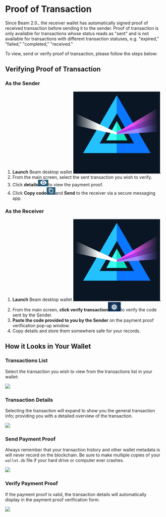# Proof of Transaction

Since Beam 2.0., the receiver wallet has automatically signed proof of received transaction before sending it to the sender. Proof of transaction is only available for transactions whose status reads as "sent" and is not available for transactions with different transaction statuses, e.g. "expired," "failed," "completed," "received." 

To view, send or verify proof of transaction, please follow the steps below:

## Verifying Proof of Transaction

### As the Sender

1. **Launch** Beam desktop wallet <img src=".gitbook/assets/Screen Shot 2022-07-31 at 8.29.33 PM.png" alt="" data-size="line">.
2. From the main screen, select the sent transaction you wish to verify.
3. Click **details**<img src=".gitbook/assets/Screen Shot 2021-07-18 at 10.23.50 PM.png" alt="" data-size="line">to view the payment proof.
4. Click **Copy code**<img src=".gitbook/assets/Screen Shot 2021-07-18 at 10.23.58 PM.png" alt="" data-size="line">and **Send** to the receiver via a secure messaging app.

### As the Receiver

1. **Launch** Beam desktop wallet <img src=".gitbook/assets/Screen Shot 2022-07-31 at 8.29.33 PM.png" alt="" data-size="line">.
2. From the main screen, **click verify transaction**<img src=".gitbook/assets/Screen Shot 2021-08-15 at 9.57.59 PM.png" alt="" data-size="line">to verify the code sent by the Sender.
3. **Paste the code provided to you by the Sender** on the payment proof verification pop-up window.
4. Copy details and store them somewhere safe for your records.

## How it Looks in Your Wallet

### Transactions List

Select the transaction you wish to view from the transactions list in your wallet:

![](.gitbook/assets/Screenshot\_238.png)

### Transaction Details

Selecting the transaction will expand to show you the general transaction info; providing you with a detailed overview of the transaction.

![](<.gitbook/assets/2022-06-23\_15-45-30 copy (1).png>)

### Send Payment Proof

Always remember that your transaction history and other wallet metadata is will never record on the blockchain. Be sure to make multiple copies of your `wallet.db` file if your hard drive or computer ever crashes.

![](<.gitbook/assets/2022-06-23\_15-45-49 copy.png>)

### Verify Payment Proof

If the payment proof is valid, the transaction details will automatically display in the payment proof verification form.

![](.gitbook/assets/Screenshot\_241.png)



